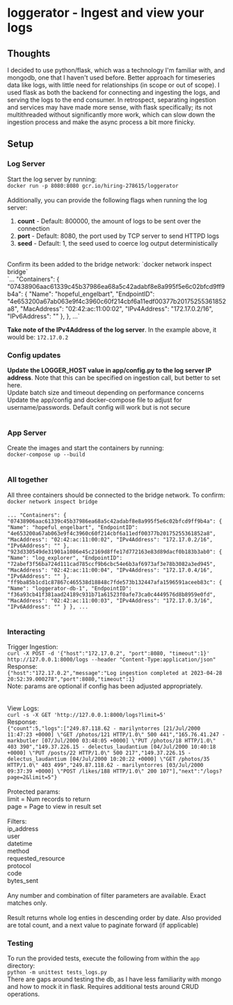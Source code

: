 # loggerator - Ingest and view your logs
## Thoughts
I decided to use python/flask, which was a technology I'm familiar with, and mongodb, one that I haven't used before.  Better approach for timeseries data like logs, with little need for relationships (in scope or out of scope).  I used flask as both the backend for connecting and ingesting the logs, and serving the logs to the end consumer.  In retrospect, separating ingestion and services may have made more sense, with flask specifically; its not multithreaded without significantly more work, which can slow down the ingestion process and make the async process a bit more finicky.

## Setup  
### Log Server  
Start the log server by running:  
`docker run -p 8080:8080 gcr.io/hiring-278615/loggerator`  
<br/>
Additionally, you can provide the following flags when running the log server:  
1. **count** - Default: 800000, the amount of logs to be sent over the connection  
2. **port** - Default: 8080, the port used by TCP server to send HTTPD logs  
3. **seed** - Default: 1, the seed used to coerce log output deterministically  
<br/>
Confirm its been added to the bridge network:  
`docker network inspect bridge`  
<br/>
`...
"Containers": {
            "07438906aac61339c45b37986ea68a5c42adabf8e8a995f5e6c02bfcd9ff9b4a": {
                "Name": "hopeful_engelbart",
                "EndpointID": "4e653200a67ab063e9f4c3960c60f214cbf6a11edf00377b20175255361852a8",
                "MacAddress": "02:42:ac:11:00:02",
                "IPv4Address": "172.17.0.2/16",
                "IPv6Address": ""
            },
          },
...`

<b>Take note of the IPv4Address of the log server</b>. In the example above, it would be:
`172.17.0.2`

### Config updates  
<b>Update the LOGGER_HOST value in app/config.py to the log server IP address</b>. Note that this can be specified on ingestion call, but better to set here.  
Update batch size and timeout depending on performance concerns  
Update the app/config and docker-compose file to adjust for username/passwords.  Default config will work but is not secure  
<br/>
### App Server  
Create the images and start the containers by running:  
`docker-compose up --build`  
<br/>
### All together  
All three containers should be connected to the bridge network.  To confirm:  
`docker network inspect bridge`  
<br/>
`...
"Containers": {
            "07438906aac61339c45b37986ea68a5c42adabf8e8a995f5e6c02bfcd9ff9b4a": {
                "Name": "hopeful_engelbart",
                "EndpointID": "4e653200a67ab063e9f4c3960c60f214cbf6a11edf00377b20175255361852a8",
                "MacAddress": "02:42:ac:11:00:02",
                "IPv4Address": "172.17.0.2/16",
                "IPv6Address": ""
            },
            "923d330549de31901a1086e45c2169d8ffe17d772163e83d89dacf0b183b3ab0": {
                "Name": "log_explorer",
                "EndpointID": "72abef3f56ba724d111cad785ccf9b6cbc54e6b3af6973af3e78b3082a3ed945",
                "MacAddress": "02:42:ac:11:00:04",
                "IPv4Address": "172.17.0.4/16",
                "IPv6Address": ""
            },
            "ff9ba85b1cd1c87867c465538d18848c7fde573b132447afa1596591aceeb83c": {
                "Name": "loggerator-db-1",
                "EndpointID": "f36a93cb41f381aad24189c931b71a61523f0afe73ca0c4449576d8b8959e0fd",
                "MacAddress": "02:42:ac:11:00:03",
                "IPv4Address": "172.17.0.3/16",
                "IPv6Address": ""
            }
        },
...
`  
</br>

### Interacting  
Trigger Ingestion:  
`curl -X POST -d '{"host":"172.17.0.2", "port":8080, "timeout":1}' http://127.0.0.1:8000/logs --header "Content-Type:application/json"`  
Response:  
`{"host":"172.17.0.2","message":"Log ingestion completed at 2023-04-28 20:52:39.000278","port":8080,"timeout":1}`   
Note: params are optional if config has been adjusted appropriately.  
<br/>  
View Logs:  
`curl -s -X GET 'http://127.0.0.1:8000/logs?limit=5'`  
Response:  
`{"count":5,"logs":["249.87.118.62 - marilyntorres [21/Jul/2000 11:47:23 +0000] \"GET /photos/121 HTTP/1.0\" 500 441","165.76.41.247 - markbutler [07/Jul/2000 03:48:05 +0000] \"PUT /photos/18 HTTP/1.0\" 403 390","149.37.226.15 - delectus_laudantium [04/Jul/2000 10:40:18 +0000] \"PUT /posts/22 HTTP/1.0\" 500 217","149.37.226.15 - delectus_laudantium [04/Jul/2000 10:20:22 +0000] \"GET /photos/35 HTTP/1.0\" 403 499","249.87.118.62 - marilyntorres [03/Jul/2000 09:37:39 +0000] \"POST /likes/188 HTTP/1.0\" 200 107"],"next":"/logs?page=2&limit=5"}`  
<br/>
Protected params:  
limit = Num records to return  
page = Page to view in result set  
<br/>
Filters:  
ip_address  
user  
datetime  
method  
requested_resource  
protocol  
code  
bytes_sent  
<br/>
Any number and combination of filter parameters are available.  Exact matches only.  
<br/>
Result returns whole log enties in descending order by date.  Also provided are total count, and a next value to paginate forward (if applicable)  

### Testing
To run the provided tests, execute the following from within the `app` directory:  
`python -m unittest tests_logs.py`  
There are gaps around testing the db, as I have less familiarity with mongo and how to mock it in flask.  Requires additional tests around CRUD operations.




